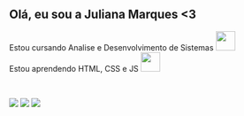 ## Olá, eu sou a Juliana Marques  <3

<p> Estou cursando Analise e Desenvolvimento de Sistemas <img src="https://media4.giphy.com/media/PQREOabU97PegkjK2w/200.webp?cid=ecf05e47f6720f38cag0zc9t3errhp8vhc6p435g2b0rm771&rid=200.webp&ct=s" width="35"> <br> 
  Estou aprendendo HTML, CSS e JS  <img src="https://media.giphy.com/media/WUlplcMpOCEmTGBtBW/giphy.gif" width="35"></p>
  <br>


<a href = "mailto:julianamarquessampaio@gmail.com"><img src="https://img.shields.io/badge/-Gmail-%23333?style=for-the-badge&logo=gmail&logoColor=white" target="_blank"></a>
<a href="https://www.linkedin.com/in/juliana-marques-a77955183/" target="_blank"><img src="https://img.shields.io/badge/-LinkedIn-%230077B5?style=for-the-badge&logo=linkedin&logoColor=white" target="_blank"></a> 
 <a href="https://instagram.com/twoliana" target="_blank"><img src="https://img.shields.io/badge/-Instagram-%23E4405F?style=for-the-badge&logo=instagram&logoColor=white" target="_blank"></a>
